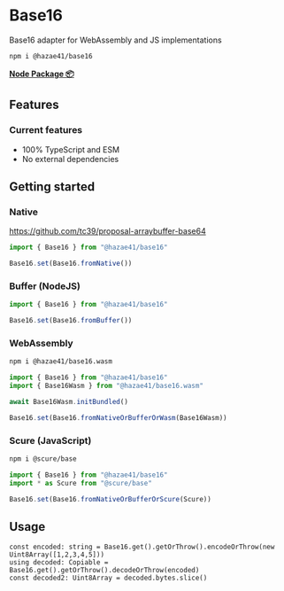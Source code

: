 # Base16

Base16 adapter for WebAssembly and JS implementations

```bash
npm i @hazae41/base16
```

[**Node Package 📦**](https://www.npmjs.com/package/@hazae41/base16)

## Features

### Current features
- 100% TypeScript and ESM
- No external dependencies

## Getting started

### Native

https://github.com/tc39/proposal-arraybuffer-base64

```typescript
import { Base16 } from "@hazae41/base16"

Base16.set(Base16.fromNative())
```


### Buffer (NodeJS)

```typescript
import { Base16 } from "@hazae41/base16"

Base16.set(Base16.fromBuffer())
```

### WebAssembly

```bash
npm i @hazae41/base16.wasm
```

```typescript
import { Base16 } from "@hazae41/base16"
import { Base16Wasm } from "@hazae41/base16.wasm"

await Base16Wasm.initBundled()

Base16.set(Base16.fromNativeOrBufferOrWasm(Base16Wasm))
```

### Scure (JavaScript)

```bash
npm i @scure/base
```

```typescript
import { Base16 } from "@hazae41/base16"
import * as Scure from "@scure/base"

Base16.set(Base16.fromNativeOrBufferOrScure(Scure))
```

## Usage

```tsx
const encoded: string = Base16.get().getOrThrow().encodeOrThrow(new Uint8Array([1,2,3,4,5]))
using decoded: Copiable = Base16.get().getOrThrow().decodeOrThrow(encoded)
const decoded2: Uint8Array = decoded.bytes.slice()
```